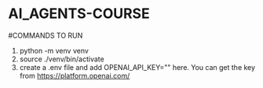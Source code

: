 # AI_AGENTS-COURSE


#COMMANDS TO RUN
1. python -m venv venv
2. source ./venv/bin/activate
3. create a .env file and add OPENAI_API_KEY="" here. You can get the key from https://platform.openai.com/